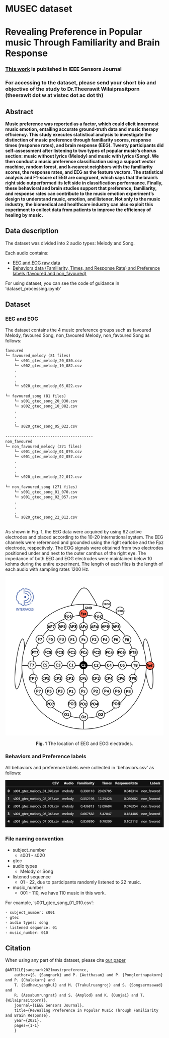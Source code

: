 # MUSEC dataset

# Revealing Preference in Popular music Through Familiarity and Brain Response
### [This work](https://doi.org/10.1109/JSEN.2021.3073040) is published in IEEE Sensors Journal 

### For accessing to the dataset, please send your short bio and objective of the study to Dr.Theerawit Wilaiprasitporn (theerawit dot w at vistec dot ac dot th)

## Abstract

**Music preference was reported as a factor, which could elicit innermost music emotion, entailing accurate ground-truth data and music therapy efficiency. This study executes statistical analysis to investigate the distinction of music preference through familiarity scores, response times (response rates), and brain response (EEG). Twenty participants did self-assessment after listening to two types of popular music’s chorus section: music without lyrics (Melody) and music with lyrics (Song). We then conduct a music preference classification using a support vector machine, random forest, and k-nearest neighbors with the familiarity scores, the response rates, and EEG as the feature vectors. The statistical analysis and F1-score of EEG are congruent, which says that the brain’s right side outperformed its left side in classification performance. Finally, these behavioral and brain studies support that preference, familiarity, and response rates can contribute to the music emotion experiment’s design to understand music, emotion, and listener. Not only to the music industry, the biomedical and healthcare industry can also exploit this experiment to collect data from patients to improve the efficiency of healing by music.**

## Data description
The dataset was divided into 2 audio types: Melody and Song.

Each audio contains:
* [EEG and EOG raw data](#eeg_eog_dataset)
* [Behaviors data (Familiarity, Times, and Response Rate) and Preference labels (favoured and non_favoured)](#behaviors_labels_dataset)

For using dataset, you can see the code of guidance in 'dataset_processing.ipynb'
## Dataset 
<h3 id="eeg_eog_dataset">EEG and EOG</h3>
<!-- <br>EEG and EOG -->

The dataset contains the 4 music preference groups such as favoured Melody, favoured Song, non_favoured Melody, non_favoured Song as follows:

```
favoured
└─ favoured_melody (81 files)
    └─ s001_gtec_melody_20_030.csv
    └─ s002_gtec_melody_10_082.csv
    .
    .
    .
    └─ s020_gtec_melody_05_022.csv
    
└─ favoured_song (81 files)
    └─ s001_gtec_song_20_030.csv
    └─ s002_gtec_song_10_082.csv
    .
    .
    .
    └─ s020_gtec_song_05_022.csv
    
---------------------------------------
non_favoured
└─ non_favoured_melody (271 files)
    └─ s001_gtec_melody_01_070.csv
    └─ s001_gtec_melody_02_057.csv
    .
    .
    .
    └─ s020_gtec_melody_22_012.csv
    
└─ non_favoured_song (271 files)
    └─ s001_gtec_song_01_070.csv
    └─ s001_gtec_song_02_057.csv
    .
    .
    .
    └─ s020_gtec_song_22_012.csv


```
<!-- Each .csv file contains 64 columns as follows: 
* EEG: 62 channels (Columns 1-62)
* EOG: 2 channels (Columns 63-64) -->

As shown in Fig. 1, the EEG data were acquired by using 62 active electrodes and placed according to the 10-20 international system. The EEG channels were referenced and grounded using the right earlobe and the Fpz electrode, respectively. The EOG signals were obtained from two electrodes positioned under and next to the outer canthus of the right eye. The impedance of both EEG and EOG electrodes were maintained below 10 kohms during the entire experiment. The length of each files is the length of each audio with sampling rates 1200 Hz.
    
<p align='center'>
<img src="./fig/EEG_ch_location.png">
</p>
<p align='center'> <b>Fig. 1</b> The location of EEG and EOG electrodes.</p>


<h3 id="behaviors_labels_dataset">Behaviors and Preference labels</h3>
All behaviors and preference labels were collected in 'behaviors.csv' as follows:

<p align='center'>
<img src="./fig/behaviors_df.jpg">
</p>
    
    
<h3 id="filename_convention">File naming convention</h3>

* subject_number
    - s001 - s020
* gtec
* audio types
    - Melody or Song
* listened sequence
    - 01 - 22, due to participants randomly listened to 22 music.
* music_number
    - 001 - 110, we have 110 music in this work.
    
For example, ‘s001_gtec_song_01_010.csv’:
    
    - subject_number: s001
    - gtec
    - audio types: song
    - listened sequence: 01
    - music_number: 010
    
    
## Citation
When using any part of this dataset, please cite [our paper](https://doi.org/10.1109/JSEN.2021.3073040)

```
@ARTICLE{sangnark2021musicpreference,
    author={S. {Sangnark} and P. {Autthasan} and P. {Ponglertnapakorn} and P. {Chalekarn} and 
    T. {Sudhawiyangkul} and M. {Trakulruangroj} and S. {Songsermsawad} and
    R. {Assabumrungrat} and S. {Amplod} and K. {Ounjai} and T. {Wilaiprasitporn}},
    journal={IEEE Sensors Journal}, 
    title={Revealing Preference in Popular Music Through Familiarity and Brain Response}, 
    year={2021},
    pages={1-1}
    }
    
